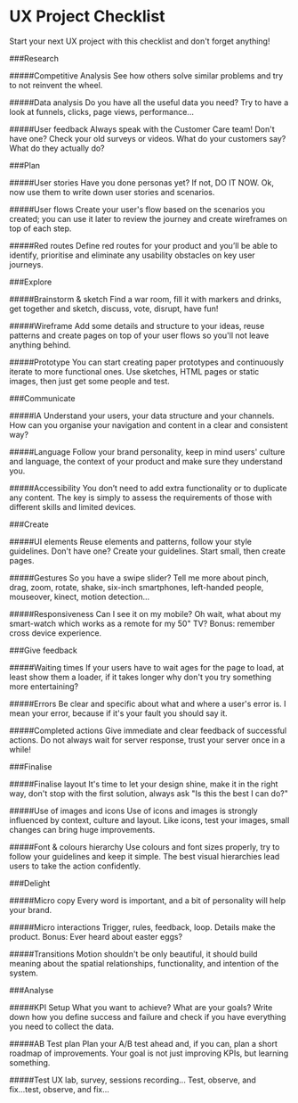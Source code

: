UX Project Checklist
===========

Start your next UX project with this checklist and don't forget anything!


###Research

#####Competitive Analysis
See how others solve similar problems and try to not reinvent the wheel.

#####Data analysis
Do you have all the useful data you need? Try to have a look at funnels, clicks, page views, performance... 

#####User feedback
Always speak with the Customer Care team! Don't have one? Check your old surveys or videos. What do your customers say? What do they actually do? 


###Plan

#####User stories
Have you done personas yet? If not, DO IT NOW. Ok, now use them to write down user stories and scenarios. 

#####User flows
Create your user's flow based on the scenarios you created; you can use it later to review the journey and create wireframes on top of each step. 

#####Red routes
Define red routes for your product and you’ll be able to identify, prioritise and eliminate any usability obstacles on key user journeys. 


###Explore

#####Brainstorm & sketch
Find a war room, fill it with markers and drinks, get together and sketch, discuss, vote, disrupt, have fun! 

#####Wireframe
Add some details and structure to your ideas, reuse patterns and create pages on top of your user flows so you'll not leave anything behind. 

#####Prototype
You can start creating paper prototypes and continuously iterate to more functional ones. Use sketches, HTML pages or static images, then just get some people and test. 


###Communicate

#####IA
Understand your users, your data structure and your channels. How can you organise your navigation and content in a clear and consistent way? 

#####Language
Follow your brand personality, keep in mind users' culture and language, the context of your product and make sure they understand you. 

#####Accessibility
You don’t need to add extra functionality or to duplicate any content. The key is simply to assess the requirements of those with different skills and limited devices. 


###Create

#####UI elements
Reuse elements and patterns, follow your style guidelines. Don't have one? Create your guidelines. Start small, then create pages. 

#####Gestures
So you have a swipe slider? Tell me more about pinch, drag, zoom, rotate, shake, six-inch smartphones, left-handed people, mouseover, kinect, motion detection... 

#####Responsiveness
Can I see it on my mobile? Oh wait, what about my smart-watch which works as a remote for my 50" TV? Bonus: remember cross device experience. 


###Give feedback

#####Waiting times
If your users have to wait ages for the page to load, at least show them a loader, if it takes longer why don't you try something more entertaining? 

#####Errors
Be clear and specific about what and where a user's error is. I mean your error, because if it's your fault you should say it. 

#####Completed actions
Give immediate and clear feedback of successful actions. Do not always wait for server response, trust your server once in a while! 


###Finalise

#####Finalise layout
It's time to let your design shine, make it in the right way, don't stop with the first solution, always ask "Is this the best I can do?" 

#####Use of images and icons
Use of icons and images is strongly influenced by context, culture and layout. Like icons, test your images, small changes can bring huge improvements. 

#####Font & colours hierarchy
Use colours and font sizes properly, try to follow your guidelines and keep it simple. The best visual hierarchies lead users to take the action confidently. 


###Delight

#####Micro copy
Every word is important, and a bit of personality will help your brand. 

#####Micro interactions
Trigger, rules, feedback, loop. Details make the product. Bonus: Ever heard about easter eggs? 

#####Transitions
Motion shouldn't be only beautiful, it should build meaning about the spatial relationships, functionality, and intention of the system. 


###Analyse

#####KPI Setup
What you want to achieve? What are your goals? Write down how you define success and failure and check if you have everything you need to collect the data. 

#####AB Test plan
Plan your A/B test ahead and, if you can, plan a short roadmap of improvements. Your goal is not just improving KPIs, but learning something. 

#####Test
UX lab, survey, sessions recording... Test, observe, and fix...test, observe, and fix... 

